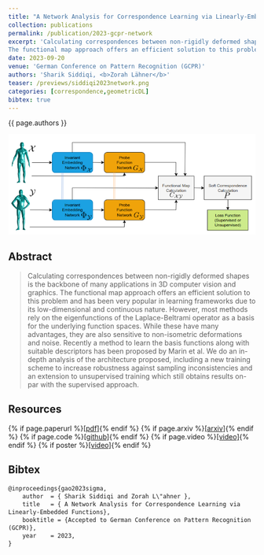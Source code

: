 ```yaml
---
title: "A Network Analysis for Correspondence Learning via Linearly-Embedded Functions"
collection: publications
permalink: /publication/2023-gcpr-network
excerpt: 'Calculating correspondences between non-rigidly deformed shapes is the backbone of many applications in 3D computer vision and graphics.
The functional map approach offers an efficient solution to this problem and has been very popular in learning frameworks due to its low-dimensional and continuous nature. However, most methods rely on the eigenfunctions of the Laplace-Beltrami operator as a basis for the underlying function spaces. While these have many advantages, they are also sensitive to non-isometric deformations and noise. Recently a method to learn the basis functions along with suitable descriptors has been proposed by Marin et al. We do an in-depth analysis of the architecture proposed, including a new training scheme to increase robustness against sampling inconsistencies and an extension to unsupervised training which still obtains results on-par with the supervised approach. '
date: 2023-09-20
venue: 'German Conference on Pattern Recognition (GCPR)'
authors: 'Sharik Siddiqi, <b>Zorah Lähner</b>'
teaser: /previews/siddiqi2023network.png
categories: [correspondence,geometricDL]
bibtex: true
---
```


{{ page.authors }}

<img class="pub_teaser" src="../images/previews/siddiqi2023network.png" alt="Teaser Image" title="teaser" />

## Abstract

> Calculating correspondences between non-rigidly deformed shapes is the backbone of many applications in 3D computer vision and graphics.
The functional map approach offers an efficient solution to this problem and has been very popular in learning frameworks due to its low-dimensional and continuous nature. However, most methods rely on the eigenfunctions of the Laplace-Beltrami operator as a basis for the underlying function spaces. While these have many advantages, they are also sensitive to non-isometric deformations and noise. Recently a method to learn the basis functions along with suitable descriptors has been proposed by Marin et al. We do an in-depth analysis of the architecture proposed, including a new training scheme to increase robustness against sampling inconsistencies and an extension to unsupervised training which still obtains results on-par with the supervised approach.

## Resources

{% if page.paperurl %}<a href=" {{ page.paperurl }} ">[pdf]</a>{% endif %} {% if page.arxiv %}<a href=" {{ page.arxiv }} ">[arxiv]</a>{% endif %} {% if page.code %}<a href=" {{ page.code }} ">[github]</a>{% endif %} {% if page.video %}<a href=" {{ page.video }} ">[video]</a>{% endif %} {% if poster %}<a href=" {{ page.poster }} ">[video]</a>{% endif %}

## Bibtex

    @inproceedings{gao2023sigma,
        author 	= { Sharik Siddiqi and Zorah L\"ahner },
        title 	= { A Network Analysis for Correspondence Learning via Linearly-Embedded Functions},
        booktitle = {Accepted to German Conference on Pattern Recognition (GCPR)},
        year 	= 2023,
    }
